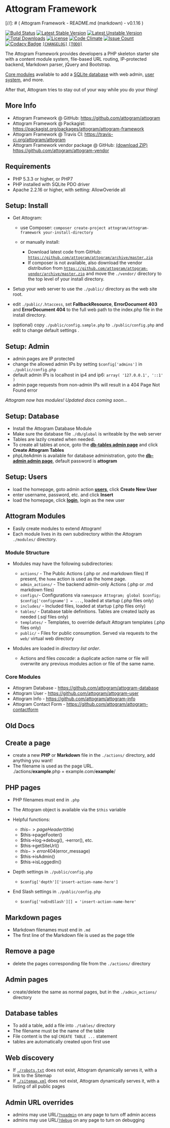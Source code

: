 # Attogram Framework

[//]: # ( Attogram Framework - README.md (markdown) - v0.1.16 )

[![Build Status](https://travis-ci.org/attogram/attogram.svg?branch=master)](https://travis-ci.org/attogram/attogram)
[![Latest Stable Version](https://poser.pugx.org/attogram/attogram-framework/v/stable)](https://packagist.org/packages/attogram/attogram-framework)
[![Latest Unstable Version](https://poser.pugx.org/attogram/attogram-framework/v/unstable)](https://packagist.org/packages/attogram/attogram-framework)
[![Total Downloads](https://poser.pugx.org/attogram/attogram-framework/downloads)](https://packagist.org/packages/attogram/attogram-framework)
[![License](https://poser.pugx.org/attogram/attogram-framework/license)](https://github.com/attogram/attogram/blob/master/LICENSE.md)
[![Code Climate](https://codeclimate.com/github/attogram/attogram/badges/gpa.svg)](https://codeclimate.com/github/attogram/attogram)
[![Issue Count](https://codeclimate.com/github/attogram/attogram/badges/issue_count.svg)](https://codeclimate.com/github/attogram/attogram)
[![Codacy Badge](https://api.codacy.com/project/badge/Grade/0a50344b228f46c98ffb06b78b99cbe0)](https://www.codacy.com/app/attogram-project/attogram?utm_source=github.com&amp;utm_medium=referral&amp;utm_content=attogram/attogram&amp;utm_campaign=Badge_Grade)
[`[CHANGELOG]`](https://github.com/attogram/attogram/blob/master/CHANGELOG.md)
[`[TODO]`](https://github.com/attogram/attogram/blob/master/TODO.md)

The Attogram Framework provides developers a PHP skeleton starter site with
a content module system, file-based URL routing, IP-protected backend,
Markdown parser, jQuery and Bootstrap.

[Core modules](https://github.com/attogram/attogram/blob/master/modules/README.md)
available to add a [SQLite database](https://github.com/attogram/attogram-database)
with web admin, [user system](https://github.com/attogram/attogram-user), and more.

After that, Attogram tries to stay out of your way while you do your thing!

## More Info

* Attogram Framework @ GitHub: <https://github.com/attogram/attogram>
* Attogram Framework @ Packagist: <https://packagist.org/packages/attogram/attogram-framework>
* Attogram Framework @ Travis CI: <https://travis-ci.org/attogram/attogram>
* Attogram Framework vendor package @ GitHub:
  [(download ZIP)](https://github.com/attogram/attogram-vendor/archive/master.zip)
  <https://github.com/attogram/attogram-vendor>

## Requirements

* PHP 5.3.3 or higher, or PHP7
* PHP installed with SQLite PDO driver
* Apache 2.2.16 or higher, with setting: AllowOveride all

## Setup: Install

* Get Attogram:

  * use Composer:
    `composer create-project attogram/attogram-framework your-install-directory`
  * or manually install:

    * Download latest code from GitHub:
      [`https://github.com/attogram/attogram/archive/master.zip`](https://github.com/attogram/attogram/archive/master.zip)
    * If composer is not available, also download the vendor distribution from
      [`https://github.com/attogram/attogram-vendor/archive/master.zip`](https://github.com/attogram/attogram-vendor/archive/master.zip)
      and move the `./vendor/` directory to the top level of your install directory.

* Setup your web server to use the `./public/` directory as the web site root.
* edit `./public/.htaccess`, set **FallbackResource**, **ErrorDocument 403**
  and **ErrorDocument 404** to the full web path to the index.php file in
  the install directory.
* (optional) copy `./public/config.sample.php` to `./public/config.php` and
  edit to change default settings .

## Setup: Admin

* admin pages are IP protected
* change the allowed admin IPs by setting `$config['admins']` in
  `./public/config.php`
* default admin IPs is localhost in ip4 and ip6: `array( '127.0.0.1', '::1' )`
* admin page requests from non-admin IPs will result in a
  404 Page Not Found error

_Attogram now has modules!  Updated docs coming soon..._

## Setup: Database

* Install the Attogram Database Module
* Make sure the database file `./db/global` is writeable by the web server
* Tables are lazily created when needed.
* To create all tables at once, goto the
  [**db-tables admin page**](../db-tables/) and click **Create Attogram Tables**
* phpLiteAdmin is available for database administration, goto the
  [**db-admin admin page**](../db-admin/), default password is **attogram**

## Setup: Users

* load the homepage, goto admin action [**users**](../users/),
  click **Create New User**
* enter username, password, etc. and click **Insert**
* load the homepage, click [**login**](../login), login as the new user

## Attogram Modules

* Easily create modules to extend Attogram!
* Each module lives in its own subdirectory within the Attogram
  `./modules/` directory.

### Module Structure

* Modules may have the following subdirectories:

  * `actions/` - The Public Actions (.php or .md markdown files)  If present,
    the `home` action is used as the home page.
  * `admin_actions/` - The backend admin-only Actions
    (.php or .md markdown files)
  * `configs/`- Configurations via
    `namespace Attogram; global $config; $config['configname'] = ...`,
    loaded at startup (.php files only)
  * `includes/` - Included files, loaded at startup (.php files only)
  * `tables/` - Database table definitions. Tables are created lazily as needed
    (.sql files only)
  * `templates/` - Templates, to override default Attogram templates
    (.php files only)
  * `public/` - Files for public consumption. Served via requests to the
    `web/` virtual web directory

* Modules are loaded in _directory list order_.

  * Actions and files _cascade_: a duplicate action name or file will overwrite
    any previous modules action or file of the same name.

### Core Modules

* Attogram Database - <https://github.com/attogram/attogram-database>
* Attogram User - <https://github.com/attogram/attogram-user>
* Attogram Info - <https://github.com/attogram/attogram-info>
* Attogram Contact Form - <https://github.com/attogram/attogram-contactform>

## Old Docs

## Create a page

* create a new **PHP** or **Markdown** file in the `./actions/` directory,
  add anything you want!
* The filename is used as the page URL.  
  ./actions/**example**.php = example.com/**example**/

## PHP pages

* PHP filenames must end in `.php`
* The Attogram object is available via the `$this` variable
* Helpful functions:

  * $this->pageHeader($title)
  * $this->pageFooter()
  * $this->log->debug(), ->error(), etc.
  * $this->getSiteUrl()
  * $this->error404($error_message)
  * $this->isAdmin()
  * $this->isLoggedIn()

* Depth settings in `./public/config.php`

  * `$config['depth']['insert-action-name-here']`

* End Slash settings in `./public/config.php`

  * `$config['noEndSlash'][] = 'insert-action-name-here'`

## Markdown pages

* Markdown filenames must end in `.md`
* The first line of the Markdown file is used as the page title

## Remove a page

* delete the pages corresponding file from the `./actions/` directory

## Admin pages

* create/delete the same as normal pages, but in the `./admin_actions/` directory

## Database tables

* To add a table, add a file into `./tables/` directory
* The filename must be the name of the table
* File content is the sql `CREATE TABLE ...` statement
* tables are automatically created upon first use

## Web discovery

* If [`./robots.txt`](../robots.txt) does not exist,
  Attogram dynamically serves it, with a link to the Sitemap
* If [`./sitemap.xml`](../sitemap.xml) does not exist,
  Attogram dynamically serves it, with a listing of all public pages

## Admin URL overrides

* admins may use URL/[`?noadmin`](?noadmin) on any page to turn off admin access
* admins may use URL/[`?debug`](?debug) on any page to turn on debugging
